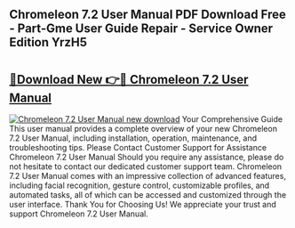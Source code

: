## Chromeleon 7.2 User Manual PDF Download Free - Part-Gme User Guide Repair - Service Owner Edition YrzH5

# <h2><a href="http://bc25782.oget.top/?id=Chromeleon+7.2+User+Manual">🔗Download New 👉🔴 Chromeleon 7.2 User Manual</a></h2>

[![Chromeleon 7.2 User Manual new download](https://i.imgur.com/5g1atiW.png)](http://bc25782.oget.top/?id=Chromeleon+7.2+User+Manual)
Your Comprehensive Guide This user manual provides a complete overview of your new Chromeleon 7.2 User Manual, including installation, operation, maintenance, and troubleshooting tips. Please Contact Customer Support for Assistance Chromeleon 7.2 User Manual Should you require any assistance, please do not hesitate to contact our dedicated customer support team. Chromeleon 7.2 User Manual comes with an impressive collection of advanced features, including facial recognition, gesture control, customizable profiles, and automated tasks, all of which can be accessed and customized through the user interface. Thank You for Choosing Us! We appreciate your trust and support Chromeleon 7.2 User Manual.
